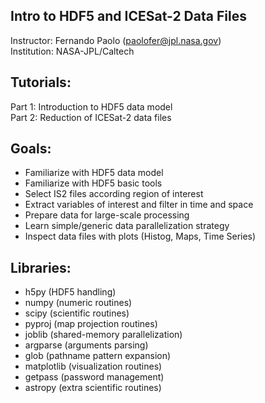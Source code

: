 Intro to HDF5 and ICESat-2 Data Files
-------------------------------------

Instructor: Fernando Paolo (paolofer@jpl.nasa.gov)  
Institution: NASA-JPL/Caltech

## Tutorials:  

Part 1: Introduction to HDF5 data model  
Part 2: Reduction of ICESat-2 data files  

## Goals:  

- Familiarize with HDF5 data model  
- Familiarize with HDF5 basic tools  
- Select IS2 files according region of interest  
- Extract variables of interest and filter in time and space  
- Prepare data for large-scale processing  
- Learn simple/generic data parallelization strategy  
- Inspect data files with plots (Histog, Maps, Time Series)  

## Libraries:    

- h5py (HDF5 handling)   
- numpy (numeric routines)  
- scipy (scientific routines)  
- pyproj (map projection routines)   
- joblib (shared-memory parallelization)  
- argparse (arguments parsing)  
- glob (pathname pattern expansion)  
- matplotlib (visualization routines)  
- getpass (password management)
- astropy (extra scientific routines)

##

